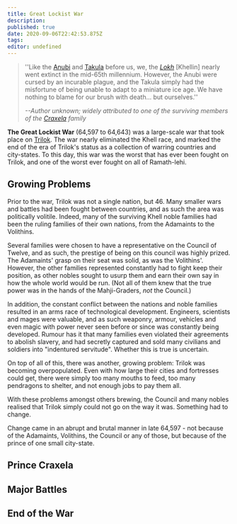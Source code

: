 ```yaml
---
title: Great Lockist War
description: 
published: true
date: 2020-09-06T22:42:53.875Z
tags: 
editor: undefined
---
```


> ''Like the [Anubi](/species/anubi "wikilink") and [Takula](/species/takula "wikilink") before us, we, the *[Lokh](/species/khell "wikilink")* [Khellin] nearly went extinct in the mid-65th millennium. However, the Anubi were cursed by an incurable plague, and the Takula simply had the misfortune of being unable to adapt to a miniature ice age. We have nothing to blame for our brush with death... but ourselves.''
> 
> <cite>--Author unknown; widely attributed to one of the surviving members of the [Craxela](/genealogy/craxela "wikilink") family</cite>

**The Great Lockist War** (64,597 to 64,643) was a large-scale war that took place on [Trilok](/countries/trilok "wikilink"). The war nearly eliminated the Khell race, and marked the end of the era of Trilok's status as a collection of warring countries and city-states. To this day, this war was the worst that has ever been fought on Trilok, and one of the worst ever fought on all of Ramath-lehi.

Growing Problems
----------------

Prior to the war, Trilok was not a single nation, but 46. Many smaller wars and battles had been fought between countries, and as such the area was politically volitile. Indeed, many of the surviving Khell noble families had been the ruling families of their own nations, from the Adamaints to the Volithins.

Several families were chosen to have a representative on the Council of Twelve, and as such, the prestige of being on this council was highly prized. The Adamaints' grasp on their seat was solid, as was the Volithins'. However, the other families represented constantly had to fight keep their position, as other nobles sought to usurp them and earn their own say in how the whole world would be run. (Not all of them knew that the true power was in the hands of the Mahji-Graders, *not* the Council.)

In addition, the constant conflict between the nations and noble families resulted in an arms race of technological development. Engineers, scientists and mages were valuable, and as such weaponry, armour, vehicles and even magic with power never seen before or since was constantly being developed. Rumour has it that many families even violated their agreements to abolish slavery, and had secretly captured and sold many civilians and soldiers into "indentured servitude". Whether this is true is uncertain.

On top of all of this, there was another, growing problem: Trilok was becoming overpopulated. Even with how large their cities and fortresses could get, there were simply too many mouths to feed, too many pendragons to shelter, and not enough jobs to pay them all.

With these problems amongst others brewing, the Council and many nobles realised that Trilok simply could not go on the way it was. Something had to change.

Change came in an abrupt and brutal manner in late 64,597 - not because of the Adamaints, Volithins, the Council or any of those, but because of the prince of one small city-state.

Prince Craxela
--------------

Major Battles
-------------

End of the War
--------------